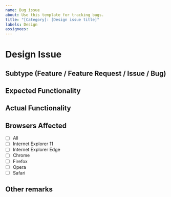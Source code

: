 ```yaml
---
name: Bug issue
about: Use this template for tracking bugs.
title: "[Category]: [Design issue title]"
labels: Design
assignees: 
---
```

# Design Issue

## Subtype (Feature / Feature Request / Issue / Bug)



## Expected Functionality



## Actual Functionality



## Browsers Affected

- [ ] All
- [ ] Internet Explorer 11
- [ ] Internet Explorer Edge
- [ ] Chrome
- [ ] Firefox
- [ ] Opera
- [ ] Safari

## Other remarks

